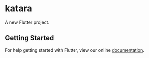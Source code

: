# katara

A new Flutter project.

## Getting Started

For help getting started with Flutter, view our online
[documentation](https://flutter.io/).
